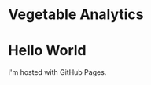 # Vegetable Analytics

<!DOCTYPE html>
<html>
<body>
<h1>Hello World</h1>
<p>I'm hosted with GitHub Pages.</p>
</body>
</html>
